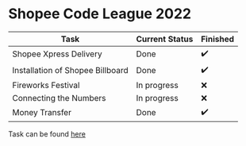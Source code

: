 # Shopee Code League 2022

| Task                             | Current Status | Finished           |
| -------------------------------- | -------------- | ------------------ |
| Shopee Xpress Delivery           | Done           | :heavy_check_mark: |
| Installation of Shopee Billboard | Done           | :heavy_check_mark: |
| Fireworks Festival               | In progress    | :x:                |
| Connecting the Numbers           | In progress    | :x:                |
| Money Transfer                   | Done           | :heavy_check_mark: |

Task can be found [here](https://erikhau.notion.site/Shopee-Code-League-2022-0af3a3cdb4624793b6e464cf6244ee15)
